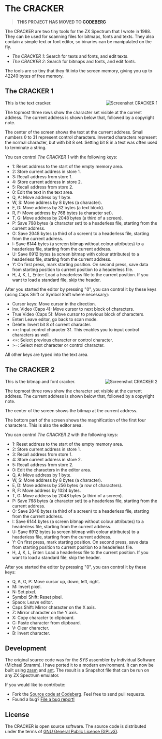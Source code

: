 # The CRACKER

> **THIS PROJECT HAS MOVED TO [CODEBERG](https://codeberg.org/shred/cracker)**

The CRACKER are two tiny tools for the ZX Spectrum that I wrote in 1988. They can be used for scanning files for bitmaps, fonts and texts. They also contain a simple text or font editor, so binaries can be manipulated on the fly.

* _The CRACKER 1_: Search for texts and fonts, and edit texts.
* _The CRACKER 2_: Search for bitmaps and fonts, and edit fonts.

The tools are so tiny that they fit into the screen memory, giving you up to 42240 bytes of free memory.

## The CRACKER 1

<img align="right" src="images/cracker1.png" alt="Screenshot CRACKER 1"> This is the text cracker.

The topmost three rows show the character set visible at the current address. The current address is shown below that, followed by a copyright note.

The center of the screen shows the text at the current address. Small numbers 0 to 31 represent control characters. Inverted characters represent the normal character, but with bit 8 set. Setting bit 8 in a text was often used to terminate a string.

You can control _The CRACKER 1_ with the following keys:

* 1: Reset address to the start of the empty memory area.
* 2: Store current address in store 1.
* 3: Recall address from store 1.
* 4: Store current address in store 2.
* 5: Recall address from store 2.
* 0: Edit the text in the text area.
* Q, A: Move address by 1 byte.
* W, S: Move address by 8 bytes (a character).
* E, D: Move address by 32 bytes (a text block).
* R, F: Move address by 768 bytes (a character set).
* T, G: Move address by 2048 bytes (a third of a screen).
* P: Save 768 bytes (a character set) to a headerless file, starting from the current address.
* O: Save 2048 bytes (a third of a screen) to a headerless file, starting from the current address.
* I: Save 6144 bytes (a screen bitmap without colour attributes) to a headerless file, starting from the current address.
* U: Save 6912 bytes (a screen bitmap with colour attributes) to a headerless file, starting from the current address.
* Y: On first press, mark starting position. On second press, save data from starting position to current position to a headerless file.
* H, J, K, L, Enter: Load a headerless file to the current position. If you want to load a standard file, skip the header.

After you started the editor by pressing "0", you can control it by these keys (using Caps Shift or Symbol Shift where necessary):

* Cursor keys: Move cursor in the direction.
* Inv. Video (Caps 4): Move cursor to next block of characters.
* True Video (Caps 5): Move cursor to previous block of characters.
* Enter: Leave editor, go back to scan mode.
* Delete: Invert bit 8 of current character.
* &lt;&gt;: Input control character 31. This enables you to input control characters as well.
* &lt;=: Select previous character or control character.
* &gt;=: Select next character or control character.

All other keys are typed into the text area.

## The CRACKER 2

<img align="right" src="images/cracker2.png" alt="Screenshot CRACKER 2"> This is the bitmap and font cracker.

The topmost three rows show the character set visible at the current address. The current address is shown below that, followed by a copyright note.

The center of the screen shows the bitmap at the current address.

The bottom part of the screen shows the magnification of the first four characters. This is also the editor area.

You can control _The CRACKER 2_ with the following keys:

* 1: Reset address to the start of the empty memory area.
* 2: Store current address in store 1.
* 3: Recall address from store 1.
* 4: Store current address in store 2.
* 5: Recall address from store 2.
* 0: Edit the characters in the editor area.
* Q, A: Move address by 1 byte.
* W, S: Move address by 8 bytes (a character).
* E, D: Move address by 256 bytes (a row of characters).
* R, F: Move address by 1024 bytes.
* T, G: Move address by 2048 bytes (a third of a screen).
* P: Save 768 bytes (a character set) to a headerless file, starting from the current address.
* O: Save 2048 bytes (a third of a screen) to a headerless file, starting from the current address.
* I: Save 6144 bytes (a screen bitmap without colour attributes) to a headerless file, starting from the current address.
* U: Save 6912 bytes (a screen bitmap with colour attributes) to a headerless file, starting from the current address.
* Y: On first press, mark starting position. On second press, save data from starting position to current position to a headerless file.
* H, J, K, L, Enter: Load a headerless file to the current position. If you want to load a standard file, skip the header.

After you started the editor by pressing "0", you can control it by these keys:

* Q, A, O, P: Move cursor up, down, left, right.
* M: Invert pixel.
* N: Set pixel.
* Symbol Shift: Reset pixel.
* Space: Leave editor.
* Caps Shift: Mirror character on the X axis.
* Z: Mirror character on the Y axis.
* X: Copy character to clipboard.
* C: Paste character from clipboard.
* V: Clear character.
* B: Invert character.

## Development

The original source code was for the _SYS_ assembler by Individual Software (Michael Stramm). I have ported it to a modern environment. It can now be built using [zasm](http://k1.spdns.de/Develop/Projects/zasm/) and [ant](http://ant.apache.org/). The result is a Snapshot file that can be run on any ZX Spectrum emulator.

If you would like to contribute:

* Fork the [Source code at Codeberg](https://codeberg.org/shred/cracker). Feel free to send pull requests.
* Found a bug? [File a bug report!](https://codeberg.org/shred/cracker/issues)

## License

The CRACKER is open source software. The source code is distributed under the terms of [GNU General Public License (GPLv3)](https://www.gnu.org/licenses/gpl-3.0.en.html#content).
